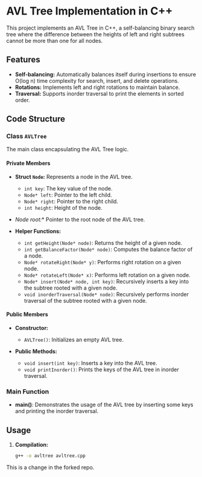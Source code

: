 # AVL Tree Implementation in C++

This project implements an AVL Tree in C++, a self-balancing binary search tree where the difference between the heights of left and right subtrees cannot be more than one for all nodes.

## Features
- **Self-balancing:** Automatically balances itself during insertions to ensure O(log n) time complexity for search, insert, and delete operations.
- **Rotations:** Implements left and right rotations to maintain balance.
- **Traversal:** Supports inorder traversal to print the elements in sorted order.

## Code Structure

### Class `AVLTree`
The main class encapsulating the AVL Tree logic.

#### Private Members
- **Struct `Node`:** Represents a node in the AVL tree.
  - `int key`: The key value of the node.
  - `Node* left`: Pointer to the left child.
  - `Node* right`: Pointer to the right child.
  - `int height`: Height of the node.
  
- **Node* root:** Pointer to the root node of the AVL tree.

- **Helper Functions:**
  - `int getHeight(Node* node)`: Returns the height of a given node.
  - `int getBalanceFactor(Node* node)`: Computes the balance factor of a node.
  - `Node* rotateRight(Node* y)`: Performs right rotation on a given node.
  - `Node* rotateLeft(Node* x)`: Performs left rotation on a given node.
  - `Node* insert(Node* node, int key)`: Recursively inserts a key into the subtree rooted with a given node.
  - `void inorderTraversal(Node* node)`: Recursively performs inorder traversal of the subtree rooted with a given node.

#### Public Members
- **Constructor:**
  - `AVLTree()`: Initializes an empty AVL tree.
  
- **Public Methods:**
  - `void insert(int key)`: Inserts a key into the AVL tree.
  - `void printInorder()`: Prints the keys of the AVL tree in inorder traversal.

### Main Function
- **main()**: Demonstrates the usage of the AVL tree by inserting some keys and printing the inorder traversal.

## Usage

1. **Compilation:**
   ```sh
   g++ -o avltree avltree.cpp
This is a change in the forked repo.
